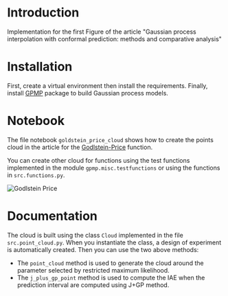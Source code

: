 # Introduction

Implementation for the first Figure of the article "Gaussian process
interpolation with conformal prediction: methods and comparative analysis"

# Installation

First, create a virtual environment then install the requirements. Finally,  install
[GPMP](https://github.com/gpmp-dev/gpmp) package to build Gaussian process
models.

# Notebook 

The file notebook ```goldstein_price_cloud``` shows how to create the points
cloud in the article for the
[Godlstein-Price](https://www.sfu.ca/~ssurjano/goldpr.html) function.

You can create other cloud for functions using the test functions implemented in
the module ```gpmp.misc.testfunctions``` or using the functions in
```src.functions.py```.

![Godlstein Price](image/pareto.png)

# Documentation

The cloud is built using the class ```Cloud``` implemented in the file
```src.point_cloud.py```. When you instantiate the class, a design of
experiment is automatically created. Then you can use the two above methods:

- The ```point_cloud``` method is used to generate the cloud around the
parameter selected by restricted maximum likelihood.
- The ```j_plus_gp_point``` method is used to compute the IAE when the
prediction interval are computed using J+GP method.
